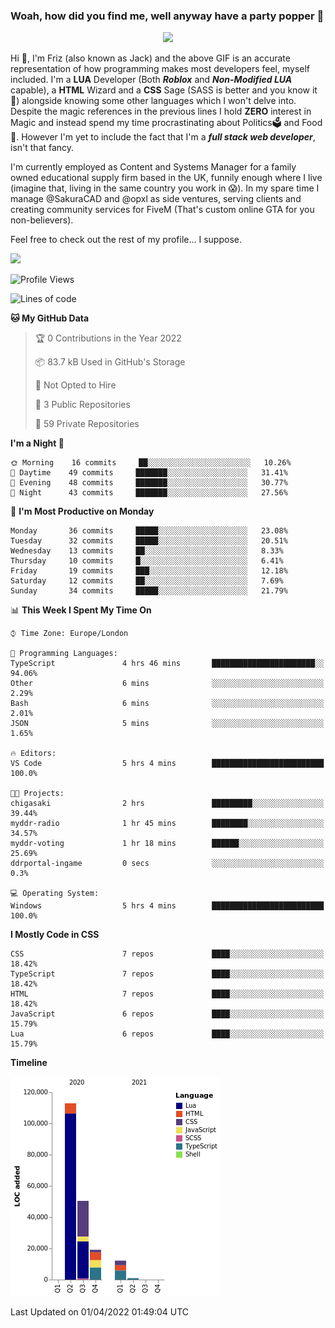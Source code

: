 ### Woah, how did you find me, well anyway have a party popper 🎉

<p align="center">
  <img  src="https://66.media.tumblr.com/d2766024a15e8c140bf20f314664eed2/d1615166bf58615c-d8/s400x600/aabc473a64edc43599d5345fd1e9e792d66ecc48.gifv">
</p>

Hi :wave:, I'm Friz (also known as Jack) and the above GIF is an accurate representation of how programming makes most developers feel, myself included. I'm a **LUA** Developer (Both ***Roblox*** and ***Non-Modified LUA*** capable), a **HTML** Wizard and a **CSS** Sage (SASS is better and you know it :pray:) alongside knowing some other languages which I won't delve into. Despite the magic references in the previous lines I hold **ZERO** interest in Magic and instead spend my time procrastinating about Politics🗳️ and Food🍔. However I'm yet to include the fact that I'm a ***full stack web developer***, isn't that fancy.

I'm currently employed as Content and Systems Manager for a family owned educational supply firm based in the UK, funnily enough where I live (imagine that, living in the same country you work in 😱). In my spare time I manage @SakuraCAD and @opxl as side ventures, serving clients and creating community services for FiveM (That's custom online GTA for you non-believers).

Feel free to check out the rest of my profile... I suppose.

<a href="https://github.com/anuraghazra/github-readme-stats">
  <img  src="https://github-readme-stats.vercel.app/api?username=JackOPXL&count_private=true&show_icons=true&theme=tokyonight" />
</a>



<!--START_SECTION:waka-->
![Profile Views](http://img.shields.io/badge/Profile%20Views-0-blue)

![Lines of code](https://img.shields.io/badge/From%20Hello%20World%20I%27ve%20Written-197%20Thousand%20lines%20of%20code-blue)

**🐱 My GitHub Data** 

> 🏆 0 Contributions in the Year 2022
 > 
> 📦 83.7 kB Used in GitHub's Storage 
 > 
> 🚫 Not Opted to Hire
 > 
> 📜 3 Public Repositories 
 > 
> 🔑 59 Private Repositories  
 > 
**I'm a Night 🦉** 

```text
🌞 Morning    16 commits     ██░░░░░░░░░░░░░░░░░░░░░░░   10.26% 
🌆 Daytime    49 commits     ███████░░░░░░░░░░░░░░░░░░   31.41% 
🌃 Evening    48 commits     ███████░░░░░░░░░░░░░░░░░░   30.77% 
🌙 Night      43 commits     ███████░░░░░░░░░░░░░░░░░░   27.56%

```
📅 **I'm Most Productive on Monday** 

```text
Monday       36 commits     █████░░░░░░░░░░░░░░░░░░░░   23.08% 
Tuesday      32 commits     █████░░░░░░░░░░░░░░░░░░░░   20.51% 
Wednesday    13 commits     ██░░░░░░░░░░░░░░░░░░░░░░░   8.33% 
Thursday     10 commits     █░░░░░░░░░░░░░░░░░░░░░░░░   6.41% 
Friday       19 commits     ███░░░░░░░░░░░░░░░░░░░░░░   12.18% 
Saturday     12 commits     ██░░░░░░░░░░░░░░░░░░░░░░░   7.69% 
Sunday       34 commits     █████░░░░░░░░░░░░░░░░░░░░   21.79%

```


📊 **This Week I Spent My Time On** 

```text
⌚︎ Time Zone: Europe/London

💬 Programming Languages: 
TypeScript               4 hrs 46 mins       ███████████████████████░░   94.06% 
Other                    6 mins              ░░░░░░░░░░░░░░░░░░░░░░░░░   2.29% 
Bash                     6 mins              ░░░░░░░░░░░░░░░░░░░░░░░░░   2.01% 
JSON                     5 mins              ░░░░░░░░░░░░░░░░░░░░░░░░░   1.65%

🔥 Editors: 
VS Code                  5 hrs 4 mins        █████████████████████████   100.0%

🐱‍💻 Projects: 
chigasaki                2 hrs               █████████░░░░░░░░░░░░░░░░   39.44% 
myddr-radio              1 hr 45 mins        ████████░░░░░░░░░░░░░░░░░   34.57% 
myddr-voting             1 hr 18 mins        ██████░░░░░░░░░░░░░░░░░░░   25.69% 
ddrportal-ingame         0 secs              ░░░░░░░░░░░░░░░░░░░░░░░░░   0.3%

💻 Operating System: 
Windows                  5 hrs 4 mins        █████████████████████████   100.0%

```

**I Mostly Code in CSS** 

```text
CSS                      7 repos             ████░░░░░░░░░░░░░░░░░░░░░   18.42% 
TypeScript               7 repos             ████░░░░░░░░░░░░░░░░░░░░░   18.42% 
HTML                     7 repos             ████░░░░░░░░░░░░░░░░░░░░░   18.42% 
JavaScript               6 repos             ████░░░░░░░░░░░░░░░░░░░░░   15.79% 
Lua                      6 repos             ████░░░░░░░░░░░░░░░░░░░░░   15.79%

```


**Timeline**

![Chart not found](https://raw.githubusercontent.com/JackOPXL/JackOPXL/master/charts/bar_graph.png) 


 Last Updated on 01/04/2022 01:49:04 UTC
<!--END_SECTION:waka-->

